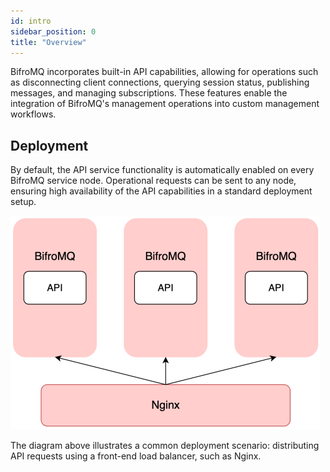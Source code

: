 ```yaml
---
id: intro
sidebar_position: 0
title: "Overview"
---
```

BifroMQ incorporates built-in API capabilities, allowing for operations such as disconnecting client connections, querying session status, publishing messages, and managing subscriptions. These features enable the integration of BifroMQ's management operations into custom management workflows.

## Deployment

By default, the API service functionality is automatically enabled on every BifroMQ service node. Operational requests can be sent to any node, ensuring high availability of the API capabilities in a standard deployment setup.

![API-Arch.png](images%2FAPI-Arch.png)

The diagram above illustrates a common deployment scenario: distributing API requests using a front-end load balancer, such as Nginx.